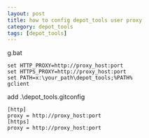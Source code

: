 ```yaml
---
layout: post
title: how to config depot_tools user proxy
category: depot_tools
tags: [depot_tools]
---
```


g.bat

    set HTTP_PROXY=http://proxy_host:port
    set HTTPS_PROXY=http://proxy_host:port
    set PATH=x:\your_path\depot_tools;%PATH%
    gclient


add .\depot_tools\.gitconfig

    [http]
	proxy = http://proxy_host:port
    [https]
	proxy = http://proxy_host:port

    
